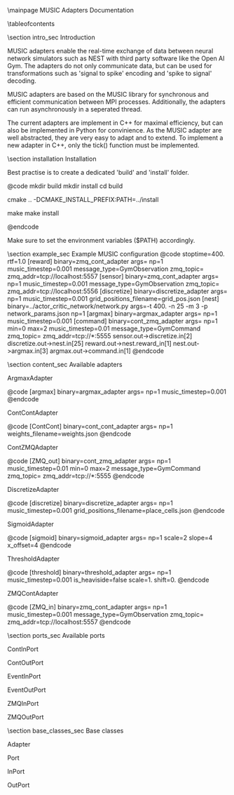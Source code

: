 
\mainpage MUSIC Adapters Documentation 

\tableofcontents

\section intro_sec Introduction

MUSIC adapters enable the real-time exchange of data between neural network simulators such as NEST with third party software like the Open AI Gym.
The adapters do not only communicate data, but can be used for transformations such as 'signal to spike' encoding and 'spike to signal' decoding.

MUSIC adapters are based on the MUSIC library for synchronous and efficient communication between MPI processes. 
Additionally, the adapters can run asynchronously in a seperated thread.

The current adapters are implement in C++ for maximal efficiency, but can also be implemented in Python for convinience. 
As the MUSIC adapter are well abstracted, they are very easy to adapt and to extend. To implement a new adapter in C++, only the tick() function must be implemented.

\section installation Installation

Best practise is to create a dedicated 'build' and 'install' folder.

@code
mkdir build
mkdir install
cd build

cmake .. -DCMAKE_INSTALL_PREFIX:PATH=../install

make
make install

@endcode

Make sure to set the environment variables ($PATH) accordingly.


\section example_sec Example MUSIC configuration
@code
stoptime=400.
rtf=1.0
[reward]
  binary=zmq_cont_adapter
  args=
  np=1
  music_timestep=0.001
  message_type=GymObservation
  zmq_topic=
  zmq_addr=tcp://localhost:5557
[sensor]
  binary=zmq_cont_adapter
  args=
  np=1
  music_timestep=0.001
  message_type=GymObservation
  zmq_topic=
  zmq_addr=tcp://localhost:5556
[discretize]
  binary=discretize_adapter
  args=
  np=1
  music_timestep=0.001
  grid_positions_filename=grid_pos.json
[nest]
  binary=../actor_critic_network/network.py
  args=-t 400. -n 25 -m 3 -p network_params.json
  np=1
[argmax]
  binary=argmax_adapter
  args=
  np=1
  music_timestep=0.001
[command]
  binary=cont_zmq_adapter
  args=
  np=1
  min=0
  max=2
  music_timestep=0.01
  message_type=GymCommand
  zmq_topic=
  zmq_addr=tcp://*:5555
sensor.out->discretize.in[2]
discretize.out->nest.in[25]
reward.out->nest.reward_in[1]
nest.out->argmax.in[3]
argmax.out->command.in[1]
@endcode

\section content_sec Available adapters 

ArgmaxAdapter

@code
[argmax]
  binary=argmax_adapter
  args=
  np=1
  music_timestep=0.001
@endcode

ContContAdapter

@code
[ContCont]
  binary=cont_cont_adapter
  args=
  np=1
  weights_filename=weights.json
@endcode

ContZMQAdapter

@code
[ZMQ_out]
  binary=cont_zmq_adapter
  args=
  np=1
  music_timestep=0.01
  min=0
  max=2
  message_type=GymCommand
  zmq_topic=
  zmq_addr=tcp://*:5555
@endcode

DiscretizeAdapter

@code
[discretize]
  binary=discretize_adapter
  args=
  np=1
  music_timestep=0.001
  grid_positions_filename=place_cells.json
@endcode

SigmoidAdapter

@code
[sigmoid]
  binary=sigmoid_adapter
  args=
  np=1
  scale=2
  slope=4
  x_offset=4
@endcode

ThresholdAdapter

@code
[threshold]
  binary=threshold_adapter
  args=
  np=1
  music_timestep=0.001
  is_heaviside=false
  scale=1.
  shift=0.
@endcode

ZMQContAdapter

@code
[ZMQ_in]
  binary=zmq_cont_adapter
  args=
  np=1
  music_timestep=0.001
  message_type=GymObservation
  zmq_topic=
  zmq_addr=tcp://localhost:5557
@endcode

\section ports_sec Available ports

ContInPort

ContOutPort

EventInPort

EventOutPort

ZMQInPort

ZMQOutPort

\section base_classes_sec Base classes

Adapter

Port

InPort

OutPort


